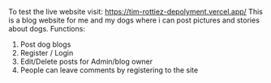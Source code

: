 To test the live website visit: https://tim-rottiez-depolyment.vercel.app/
This is a blog website for me and my dogs where i can post pictures and stories about dogs. 
Functions:
1) Post dog blogs
2) Register / Login
3) Edit/Delete posts for Admin/blog owner
4) People can leave comments by registering to the site
